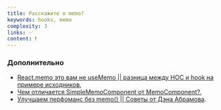 ```yaml
---
title: Расскажите о memo?
keywords: hooks, memo
complexity: 3
links: ✅
content: ❗
---
```


### Дополнительно
- [React.memo это вам не useMemo || разница между HOC и hook на примере исходников](https://www.youtube.com/watch?v=Hm769uj6WPo),
- [Чем отличается SimpleMemoComponent от MemoComponent?](youtube.com/watch?v=LhZ4Xk5CZU8),
- [Улучшаем перфоманс без memo() || Советы от Дэна Абрамова](https://www.youtube.com/watch?v=JzBEbo4enQY).
